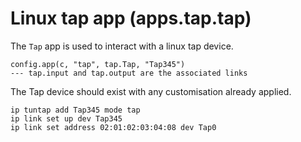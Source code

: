 # Linux tap app (apps.tap.tap)

The `Tap` app is used to interact with a linux tap device. 

```
config.app(c, "tap", tap.Tap, "Tap345")
--- tap.input and tap.output are the associated links
```

The Tap device should exist with any customisation already applied.
```
ip tuntap add Tap345 mode tap
ip link set up dev Tap345
ip link set address 02:01:02:03:04:08 dev Tap0
```
